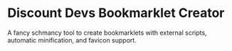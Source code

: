# Discount Devs Bookmarklet Creator
A fancy schmancy tool to create bookmarklets with external scripts, automatic minification, and favicon support.
